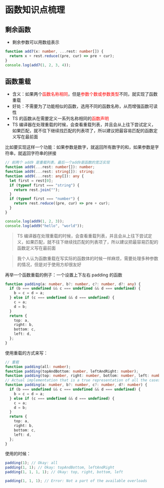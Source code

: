 # 函数知识点梳理

## 剩余函数

- 剩余参数可以用数组表示

```typescript
function add7(x: number, ...rest: number[]) {
  return x + rest.reduce((pre, cur) => pre + cur);
}
console.log(add7(1, 2, 3, 4));
```

## 函数重载

- 含义：如果两个<font color=red>函数名称相同</font>，但是<font color=red>参数个数或参数类型</font>不同，就实现了函数重载
- 好处：不需要为了功能相似的函数，选用不同的函数名称，从而增强函数可读性
- TS 的函数从在需要定义一系列名称相同的<font color=red>函数声明</font>
- TS 编译器在处理重载的时候，会查看重载列表，并且会从上往下尝试定义，如果匹配，就不往下继续找匹配的列表项了，所以建议把最容易匹配的函数定义写在最前面

比如要实现这样一个功能：如果参数是数字，就返回所有数字的和，如果参数是字符串，就返回字符串的拼接

```typescript
// 前两个 add9 是重载列表，最后一个add9是函数的宽泛实现
function add9(...rest: number[]): number;
function add9(...rest: string[]): string;
function add9(...rest: any[]): any {
  let first = rest[0];
  if (typeof first === "string") {
    return rest.join("");
  }
  if (typeof first === "number") {
    return rest.reduce((pre, cur) => pre + cur);
  }
}

console.log(add9(1, 2, 3));
console.log(add9("hello", "world"));
```

> TS 编译器在处理重载的时候，会查看重载列表，并且会从上往下尝试定义，如果匹配，就不往下继续找匹配的列表项了，所以建议把最容易匹配的函数定义写在最前面

> 我个人认为函数重载在写实际的函数体的时候一样麻烦，需要处理多种参数的情况，但是对于使用方却很友好

再举一个函数重载的例子：一个设置上下左右 padding 的函数

```typescript
function padding(a: number, b?: number, c?: number, d?: any) {
  if (b === undefined && c === undefined && d === undefined) {
    b = c = d = a;
  } else if (c === undefined && d === undefined) {
    c = a;
    d = b;
  }
  return {
    top: a,
    right: b,
    bottom: c,
    left: d,
  };
}
```

使用重载的方式来写：

```typescript
// 重载
function padding(all: number);
function padding(topAndBottom: number, leftAndRight: number);
function padding(top: number, right: number, bottom: number, left: number);
// Actual implementation that is a true representation of all the cases the function body needs to handle
function padding(a: number, b?: number, c?: number, d?: number) {
  if (b === undefined && c === undefined && d === undefined) {
    b = c = d = a;
  } else if (c === undefined && d === undefined) {
    c = a;
    d = b;
  }
  return {
    top: a,
    right: b,
    bottom: c,
    left: d,
  };
}
```

使用的时候：

```typescript
padding(1); // Okay: all
padding(1, 1); // Okay: topAndBottom, leftAndRight
padding(1, 1, 1, 1); // Okay: top, right, bottom, left

padding(1, 1, 1); // Error: Not a part of the available overloads
```
